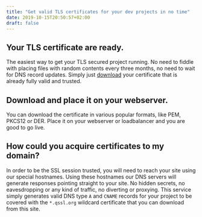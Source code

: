 ```yaml
---
title: "Get valid TLS certificates for your dev projects in no time"
date: 2019-10-15T20:50:57+02:00
draft: false
---
```


## Your TLS certificate are ready.

The easiest way to get your TLS secured project running. No need to fiddle with placing files with random contents every three months, no need to wait for DNS record updates. Simply just [download](#download) your certificate that is already fully valid and trusted.

## Download and place it on your webserver.

You can download the certificate in various popular formats, like PEM, PKCS12 or DER. Place it on your webserver or loadbalancer and you are good to go live. 

## How could you acquire certificates to my domain?

In order to be the SSL session trusted, you will need to reach your site using our special hostnames. Using these hostnames our DNS servers will generate responses pointing straight to your site. No hidden secrets, no eavesdropping or any kind of traffic, no diverting or proxying. This service simply generates valid DNS type `A` and `CNAME` records for your project to be covered with the `*.qssl.org` wildcard certificate that you can download from this site.

